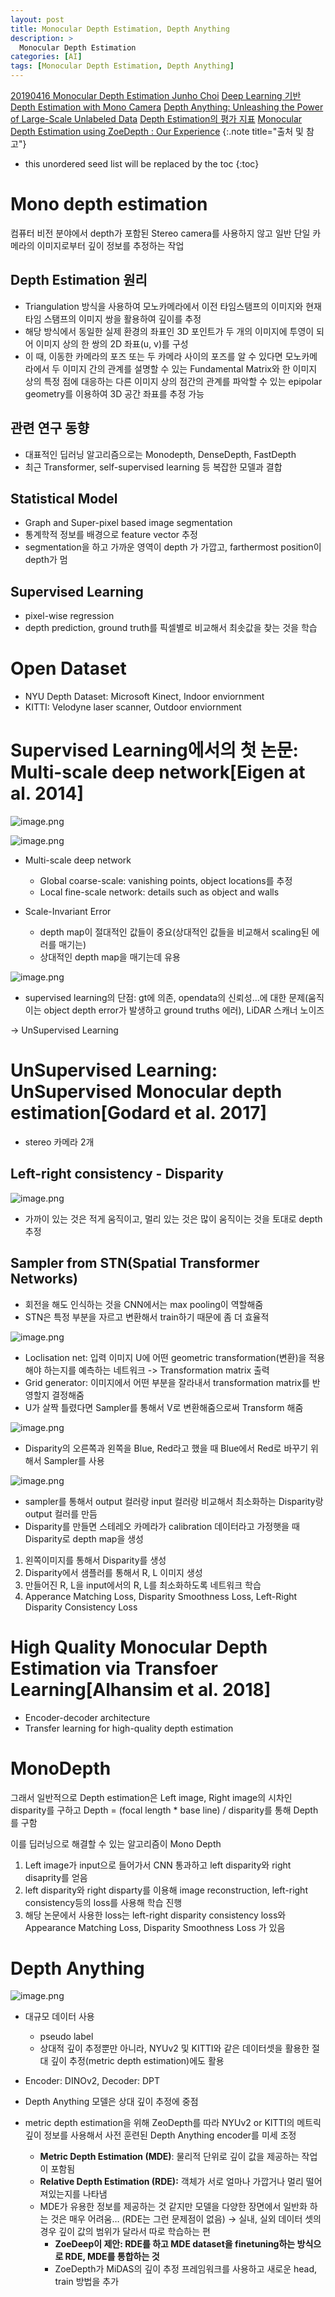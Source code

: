 ```yaml
---
layout: post
title: Monocular Depth Estimation, Depth Anything
description: > 
  Monocular Depth Estimation
categories: [AI]
tags: [Monocular Depth Estimation, Depth Anything]
---
```

[20190416 Monocular Depth Estimation Junho Choi](https://www.youtube.com/watch?v=VbQcM40IpyA)
[Deep Learning 기반 Depth Estimation with Mono Camera](https://www.sktenterprise.com/bizInsight/blogDetail/dev/5274)
[Depth Anything: Unleashing the Power of Large-Scale Unlabeled Data](https://kimjy99.github.io/%EB%85%BC%EB%AC%B8%EB%A6%AC%EB%B7%B0/depth-anything/)
[Depth Estimation의 평가 지표](https://gaussian37.github.io/vision-depth-metrics/)
[Monocular Depth Estimation using ZoeDepth : Our Experience](https://medium.com/@bhaskarbose1998/monocular-depth-estimation-using-zoedepth-our-experience-42fa5974cb59)
{:.note title="출처 및 참고"}

* this unordered seed list will be replaced by the toc
{:toc}

# Mono depth estimation
컴퓨터 비전 분야에서 depth가 포함된 Stereo camera를 사용하지 않고 일반 단일 카메라의 이미지로부터 깊이 정보를 추정하는 작업

## Depth Estimation 원리
- Triangulation 방식을 사용하여 모노카메라에서 이전 타임스탬프의 이미지와 현재 타임 스탬프의 이미지 쌍을 활용하여 깊이를 추정
- 해당 방식에서 동일한 실제 환경의 좌표인 3D 포인트가 두 개의 이미지에 투영이 되어 이미지 상의 한 쌍의 2D 좌표(u, v)를 구성
- 이 때, 이동한 카메라의 포즈 또는 두 카메라 사이의 포즈를 알 수 있다면 모노카메라에서 두 이미지 간의 관계를 설명할 수 있는 Fundamental Matrix와 한 이미지 상의 특정 점에 대응하는 다른 이미지 상의 점간의 관계를 파악할 수 있는 epipolar geometry를 이용하여 3D 공간 좌표를 추정 가능

## 관련 연구 동향
- 대표적인 딥러닝 알고리즘으로는 Monodepth, DenseDepth, FastDepth
- 최근 Transformer, self-supervised learning 등 복잡한 모델과 결합

## Statistical Model
- Graph and Super-pixel based image segmentation
- 통계학적 정보를 배경으로 feature vector 추정
- segmentation을 하고 가까운 영역이 depth 가 가깝고, farthermost position이 depth가 멈

## Supervised Learning
- pixel-wise regression
- depth prediction, ground truth를 픽셀별로 비교해서 최솟값을 찾는 것을 학습

# Open Dataset
- NYU Depth Dataset: Microsoft Kinect, Indoor enviornment
- KITTI: Velodyne laser scanner, Outdoor enviornment

# Supervised Learning에서의 첫 논문: Multi-scale deep network[Eigen at al. 2014]

![image.png](/assets/img/2025/monocular.png)

![image.png](/assets/img/2025/monocular2.png)

- Multi-scale deep network
    - Global coarse-scale: vanishing points, object locations를 추정
    - Local fine-scale network: details such as object and walls

- Scale-Invariant Error
    - depth map이 절대적인 값들이 중요(상대적인 값들을 비교해서 scaling된 에러를 매기는)
    - 상대적인 depth map을 매기는데 유용

![image.png](/assets/img/2025/monocular3.png)

- supervised learning의 단점: gt에 의존, opendata의 신뢰성…에 대한 문제(움직이는 object depth error가 발생하고 ground truths 에러), LiDAR 스캐너 노이즈

→ UnSupervised Learning

# UnSupervised Learning: UnSupervised Monocular depth estimation[Godard et al. 2017]
- stereo 카메라 2개

## Left-right consistency - Disparity
![image.png](/assets/img/2025/monocular4.png)
- 가까이 있는 것은 적게 움직이고, 멀리 있는 것은 많이 움직이는 것을 토대로 depth 추정

## Sampler from STN(Spatial Transformer Networks)
- 회전을 해도 인식하는 것을 CNN에서는 max pooling이 역할해줌
- STN은 특정 부분을 자르고 변환해서 train하기 때문에 좀 더 효율적

![image.png](/assets/img/2025/monocular5.png)
- Loclisation net: 입력 이미지 U에 어떤 geometric transformation(변환)을 적용해야 하는지를 예측하는 네트워크 -> Transformation matrix 출력
- Grid generator: 이미지에서 어떤 부분을 잘라내서 transformation matrix를 반영할지 결정해줌
- U가 살짝 틀렸다면 Sampler를 통해서 V로 변환해줌으로써 Transform 해줌

![image.png](/assets/img/2025/monocular6.png)
- Disparity의 오른쪽과 왼쪽을 Blue, Red라고 했을 때 Blue에서 Red로 바꾸기 위해서 Sampler를 사용

![image.png](/assets/img/2025/monocular7.png)
- sampler를 통해서 output 컬러랑 input 컬러랑 비교해서 최소화하는 Disparity랑 output 컬러를 만듬
- Disparity를 만들면 스테레오 카메라가 calibration 데이터라고 가정햇을 때 Disparity로 depth map을 생성

1. 왼쪽이미지를 통해서 Disparity를 생성
2. Disparity에서 샘플러를 통해서 R, L 이미지 생성
3. 만들어진 R, L을 input에서의 R, L를 최소화하도록 네트워크 학습
4. Apperance Matching Loss, Disparity Smoothness Loss, Left-Right Disparity Consistency Loss

# High Quality Monocular Depth Estimation via Transfoer Learning[Alhansim et al. 2018]
- Encoder-decoder architecture
- Transfer learning for high-quality depth estimation

# MonoDepth
그래서 일반적으로 Depth estimation은 Left image, Right image의 시차인 disparity를 구하고 Depth = (focal length * base line) / disparity를 통해 Depth를 구함

이를 딥러닝으로 해결할 수 있는 알고리즘이 Mono Depth

1. Left image가 input으로 들어가서 CNN 통과하고 left disparity와 right disaprity를 얻음
2. left disparity와 right disparty를 이용해 image reconstruction, left-right consistency등의 loss를 사용해 학습 진행
3. 해당 논문에서 사용한 loss는 left-right disparity consistency loss와 Appearance Matching Loss, Disparity Smoothness Loss 가 있음


# Depth Anything
![image.png](/assets/img/2025/depthanything.png)
- 대규모 데이터 사용
    - pseudo label
    - 상대적 깊이 추정뿐만 아니라, NYUv2 및 KITTI와 같은 데이터셋을 활용한 절대 깊이 추정(metric depth estimation)에도 활용

- Encoder: DINOv2, Decoder: DPT

- Depth Anything 모델은 상대 깊이 추정에 중점
- metric depth estimation을 위해 ZeoDepth를 따라 NYUv2 or KITTI의 메트릭 깊이 정보를 사용해서 사전 훈련된 Depth Anything encoder를 미세 조정
    - **Metric Depth Estimation (MDE)**: 물리적 단위로 깊이 값을 제공하는 작업이 포함됨
    - **Relative Depth Estimation (RDE):** 객체가 서로 얼마나 가깝거나 멀리 떨어져있는지를 나타냄
    - MDE가 유용한 정보를 제공하는 것 같지만 모델을 다양한 장면에서 일반화 하는 것은 매우 어려움… (RDE는 그런 문제점이 없음) → 실내, 실외 데이터 셋의 경우 깊이 값의 범위가 달라서 따로 학습하는 편
        - **ZoeDeep이 제안: RDE를 하고 MDE dataset을 finetuning하는 방식으로 RDE, MDE를 통합하는 것**
        - ZoeDepth가 MiDAS의 깊이 추정 프레임워크를 사용하고 새로운 head, train 방법을 추가